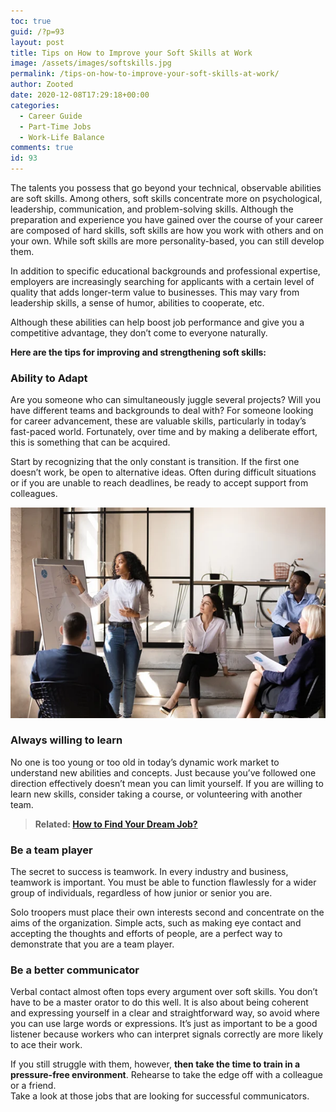 ```yaml
---
toc: true
guid: /?p=93
layout: post
title: Tips on How to Improve your Soft Skills at Work
image: /assets/images/softskills.jpg
permalink: /tips-on-how-to-improve-your-soft-skills-at-work/
author: Zooted
date: 2020-12-08T17:29:18+00:00
categories:
  - Career Guide
  - Part-Time Jobs
  - Work-Life Balance
comments: true
id: 93
---
```

The talents you possess that go beyond your technical, observable abilities are soft skills. Among others, soft skills concentrate more on psychological, leadership, communication, and problem-solving skills. Although the preparation and experience you have gained over the course of your career are composed of hard skills, soft skills are how you work with others and on your own. While soft skills are more personality-based, you can still develop them.

In addition to specific educational backgrounds and professional expertise, employers are increasingly searching for applicants with a certain level of quality that adds longer-term value to businesses. This may vary from leadership skills, a sense of humor, abilities to cooperate, etc.

Although these abilities can help boost job performance and give you a competitive advantage, they don&#8217;t come to everyone naturally. 

**Here are the tips for improving and strengthening soft skills:**

### Ability to Adapt

Are you someone who can simultaneously juggle several projects? Will you have different teams and backgrounds to deal with? For someone looking for career advancement, these are valuable skills, particularly in today&#8217;s fast-paced world. Fortunately, over time and by making a deliberate effort, this is something that can be acquired.

Start by recognizing that the only constant is transition. If the first one doesn&#8217;t work, be open to alternative ideas. Often during difficult situations or if you are unable to reach deadlines, be ready to accept support from colleagues.

 

![soft skills](/assets/images/soft-skills.webp)

### Always willing to learn

No one is too young or too old in today&#8217;s dynamic work market to understand new abilities and concepts. Just because you&#8217;ve followed one direction effectively doesn&#8217;t mean you can limit yourself. If you are willing to learn new skills, consider taking a course, or volunteering with another team.

> **Related:  [How to Find Your Dream Job?](/how-to-find-your-dream-job/)**

### Be a team player

The secret to success is teamwork. In every industry and business, teamwork is important. You must be able to function flawlessly for a wider group of individuals, regardless of how junior or senior you are.

Solo troopers must place their own interests second and concentrate on the aims of the organization. Simple acts, such as making eye contact and accepting the thoughts and efforts of people, are a perfect way to demonstrate that you are a team player.

### Be a better communicator

Verbal contact almost often tops every argument over soft skills. You don&#8217;t have to be a master orator to do this well. It is also about being coherent and expressing yourself in a clear and straightforward way, so avoid where you can use large words or expressions. It&#8217;s just as important to be a good listener because workers who can interpret signals correctly are more likely to ace their work.

If you still struggle with them, however, **then take the time to train in a pressure-free environment**. Rehearse to take the edge off with a colleague or a friend. Take a look at those jobs that are looking for successful communicators.